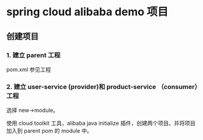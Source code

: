 # spring cloud alibaba demo 项目

## 创建项目

### 1. 建立 parent 工程

pom.xml 参见工程

### 2. 建立 user-service (provider)和 product-service （consumer）工程

选择 new→module。

使用 cloud toolkit 工具，alibaba java initialize 插件，创建两个项目。并将项目加入到 parent pom 的 module 中。
